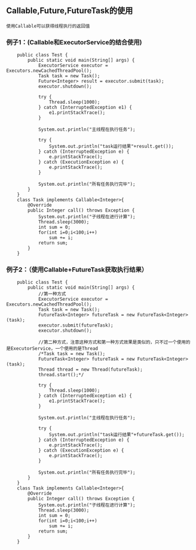## Callable,Future,FutureTask的使用
    使用Callable可以获得线程执行的返回值

### 例子1：(Callable和ExecutorService的结合使用)
        public class Test {
            public static void main(String[] args) {
                ExecutorService executor = Executors.newCachedThreadPool();
                Task task = new Task();
                Future<Integer> result = executor.submit(task);
                executor.shutdown();

                try {
                    Thread.sleep(1000);
                } catch (InterruptedException e1) {
                    e1.printStackTrace();
                }

                System.out.println("主线程在执行任务");

                try {
                    System.out.println("task运行结果"+result.get());
                } catch (InterruptedException e) {
                    e.printStackTrace();
                } catch (ExecutionException e) {
                    e.printStackTrace();
                }

                System.out.println("所有任务执行完毕");
            }
        }
        class Task implements Callable<Integer>{
            @Override
            public Integer call() throws Exception {
                System.out.println("子线程在进行计算");
                Thread.sleep(3000);
                int sum = 0;
                for(int i=0;i<100;i++)
                    sum += i;
                return sum;
            }
        }

            
            
 ### 例子2：（使用Callable+FutureTask获取执行结果）        
        public class Test {
            public static void main(String[] args) {
                //第一种方式
                ExecutorService executor = Executors.newCachedThreadPool();
                Task task = new Task();
                FutureTask<Integer> futureTask = new FutureTask<Integer>(task);
                executor.submit(futureTask);
                executor.shutdown();

                //第二种方式，注意这种方式和第一种方式效果是类似的，只不过一个使用的是ExecutorService，一个使用的是Thread
                /*Task task = new Task();
                FutureTask<Integer> futureTask = new FutureTask<Integer>(task);
                Thread thread = new Thread(futureTask);
                thread.start();*/

                try {
                    Thread.sleep(1000);
                } catch (InterruptedException e1) {
                    e1.printStackTrace();
                }

                System.out.println("主线程在执行任务");

                try {
                    System.out.println("task运行结果"+futureTask.get());
                } catch (InterruptedException e) {
                    e.printStackTrace();
                } catch (ExecutionException e) {
                    e.printStackTrace();
                }

                System.out.println("所有任务执行完毕");
            }
        }
        class Task implements Callable<Integer>{
            @Override
            public Integer call() throws Exception {
                System.out.println("子线程在进行计算");
                Thread.sleep(3000);
                int sum = 0;
                for(int i=0;i<100;i++)
                    sum += i;
                return sum;
            }
        }
